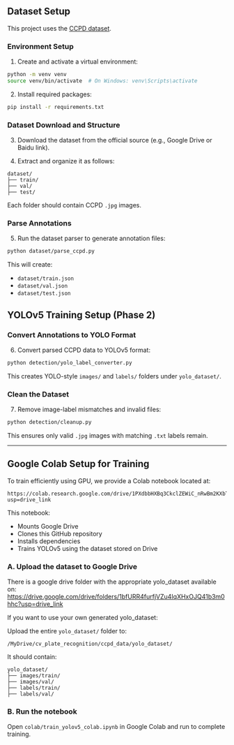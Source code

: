 ## Dataset Setup

This project uses the [CCPD dataset](https://github.com/detectRecog/CCPD).

### Environment Setup

1. Create and activate a virtual environment:

```bash
python -m venv venv
source venv/bin/activate  # On Windows: venv\Scripts\activate
```

2. Install required packages:

```bash
pip install -r requirements.txt
```

### Dataset Download and Structure

3. Download the dataset from the official source (e.g., Google Drive or Baidu link).

4. Extract and organize it as follows:

```
dataset/
├── train/
├── val/
├── test/
```

Each folder should contain CCPD `.jpg` images.

### Parse Annotations

5. Run the dataset parser to generate annotation files:

```bash
python dataset/parse_ccpd.py
```

This will create:
- `dataset/train.json`
- `dataset/val.json`
- `dataset/test.json`

## YOLOv5 Training Setup (Phase 2)

### Convert Annotations to YOLO Format

6. Convert parsed CCPD data to YOLOv5 format:

```bash
python detection/yolo_label_converter.py
```

This creates YOLO-style `images/` and `labels/` folders under `yolo_dataset/`.

### Clean the Dataset

7. Remove image-label mismatches and invalid files:

```bash
python detection/cleanup.py
```

This ensures only valid `.jpg` images with matching `.txt` labels remain.

---

## Google Colab Setup for Training

To train efficiently using GPU, we provide a Colab notebook located at:

```
https://colab.research.google.com/drive/1PXdbbHXBq3CkclZEWiC_nRwBm2KXbTkO?usp=drive_link
```

This notebook:

- Mounts Google Drive
- Clones this GitHub repository
- Installs dependencies
- Trains YOLOv5 using the dataset stored on Drive

### A. Upload the dataset to Google Drive

There is a google drive folder with the appropriate yolo_dataset available on: https://drive.google.com/drive/folders/1bfURR4furfjVZu4IqXHxOJQ41b3m0hhc?usp=drive_link

If you want to use your own generated yolo_dataset:

Upload the entire `yolo_dataset/` folder to:

```
/MyDrive/cv_plate_recognition/ccpd_data/yolo_dataset/
```

It should contain:

```
yolo_dataset/
├── images/train/
├── images/val/
├── labels/train/
├── labels/val/
```


### B. Run the notebook

Open `colab/train_yolov5_colab.ipynb` in Google Colab and run to complete training.
